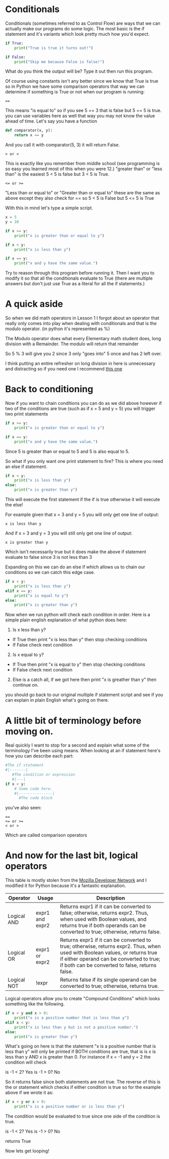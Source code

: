 # Conditionals

Conditionals (sometimes referred to as Control Flow) are ways that we can
actually make our programs do some logic. The most basic is the if statement and
it's variants which look pretty much how you'd expect.

```python
if True:
	print("True is true it turns out!")

if False:
	print("Skip me because False is false!")
```

What do you think the output will be? Type it out then run this program.

Of course using constants isn't any better since we know that True is true so in
Python we have some comparison operators that way we can determine if something
is True or not when our program is running:

```
==
```

This means "is equal to" so if you see 5 == 3 that is false but 5 == 5 is
true. you can use variables here as well that way you may not know the value
ahead of time. Let's say you have a function

```python
def comparator(x, y):
	return x == y
```

And you call it with comparator(5, 3) it will return False.

```
> or <
```

This is exactly like you remember from middle school (see programming is so easy
you learned most of this when you were 12.) "greater than" or "less than" is the
easiest 5 < 5 is false but 3 < 5 is True.

```
<= or >=
```

"Less than or equal to" or "Greater than or equal to" these are the same as
above except they also check for == so 5 < 5 is False but 5 <= 5 is True

With this in mind let's type a simple script.

```python
x = 5
y = 10

if x >= y:
	print("x is greater than or equal to y")

if x < y:
	print("x is less than y")

if x == y:
	print("x and y have the same value.")
```

Try to reason through this program before running it. Then I want you to modify
it so that all the conditionals evaluate to True (there are multiple answers but
don't just use True as a literal for all the if statements.)

# A quick aside

So when we did math operators in Lesson 1 I forgot about an operator that really
only comes into play when dealing with conditionals and that is the modulo
operator. (in python it's represented as %) 

The Modulo operator does what every Elementary math student does, long division
with a Remainder. The modulo will return that remainder

So 5 % 3 will give you 2 since 3 only "goes into" 5 once and has 2 left over.

I think putting an entire refresher on long division in here is unnecessary and
distracting so if you need one I recommend [this one](https://www.mathsisfun.com/long_division2.html)

# Back to conditioning

Now if you want to chain conditions you can do as we did above however if two of
the conditions are true (such as if x = 5 and y = 5) you will trigger two print
statements

```python
if x >= y:
	print("x is greater than or equal to y")

if x == y:
	print("x and y have the same value.")

```

Since 5 is greater than or equal to 5 and 5 is also equal to 5.

So what if you only want one print statement to fire? This is where you need an
else if statement.

```python
if x < y:
	print("x is less than y")
else:
	print("x is greater than y")
```

This will execute the first statement if the if is true otherwise it will execute
the else!

For example given that x = 3 and y = 5 you will only get one line of output:

```
x is less than y
```

And if x = 3 and y = 3 you will still only get one line of output:

```
x is greater than y
```

Which isn't necessarily true but it does make the above if statement evaluate to
false since 3 is not less than 3

Expanding on this we can do an else if which allows us to chain our conditions
so we can catch this edge case.

```python
if x < y:
    print("x is less than y")
elif x == y:
    print("x is equal to y")
else:
    print("x is greater than y")
```

Now when we run python will check each condition in order. Here is a simple plain
english explanation of what python does here:

1. Is x less than y?
 - If True then print "x is less than y" then stop checking conditions
 - If False check next condition
2. Is x equal to y?
 - If True then print "x is equal to y" then stop checking conditions
 - If False check next condition
2. Else is a catch all, if we got here then print "x is greather than y" then
continue on.

you should go back to our original multiple if statement script and see if you
can explain in plain English what's going on there.

# A little bit of terminology before moving on.

Real quickly I want to stop for a second and explain what some of the terminology
I've been using means. When looking at an if statement here's how you can describe
each part:

```python
#The if statement
#|-------|
   #The condition or expression
   #|---|
if x < y:
    # Some code here.
    #|---------------|
      #The code block
```

you've also seen:

```
==
<= or >=
< or >
```

Which are called comparison operators

# And now for the last bit, logical operators

This table is mostly stolen from the [Mozilla Developer Network](https://developer.mozilla.org/en-US/docs/Web/JavaScript/Reference/Operators/Logical_Operators) 
and I modified it for Python because it's a fantastic explanation.

|Operator|Usage|Description|
|-----------|--------|--------|
|Logical AND|expr1 and expr2|Returns expr1 if it can be converted to false; otherwise, returns expr2. Thus, when used with Boolean values, and returns true if both operands can be converted to true; otherwise, returns false.|
|Logical OR|expr1 or expr2|Returns expr1 if it can be converted to true; otherwise, returns expr2. Thus, when used with Boolean values, or returns true if either operand can be converted to true; if both can be converted to false, returns false.|
|Logical NOT|!expr|Returns false if its single operand can be converted to true; otherwise, returns true.|

Logical operators allow you to create "Compound Conditions" which looks something
like the following.

```python
if x < y and x > 0:
    print("x is a positive number that is less than y")
elif x < y:
    print("x is less than y but is not a positive number.")
else:
    print("x is greater than y")
```

What's going on here is that the statement "x is a positive number that is less than y"
will only be printed if BOTH conditions are true, that is is x is less than y AND 
x is greater than 0. For instance if x = -1 and y = 2 the condition will check

is -1 < 2? Yes
is -1 > 0? No

So it returns false since both statements are not true. The reverse of this is
the or statement which checks if either condition is true so for the example above
if we wrote it as:

```python
if x < y or x > 0:
    print("x is a positive number or is less than y")
```

The condition would be evaluated to true since one side of the condition is true.

is -1 < 2? Yes
is -1 > 0? No

returns True

Now lets get looping!
